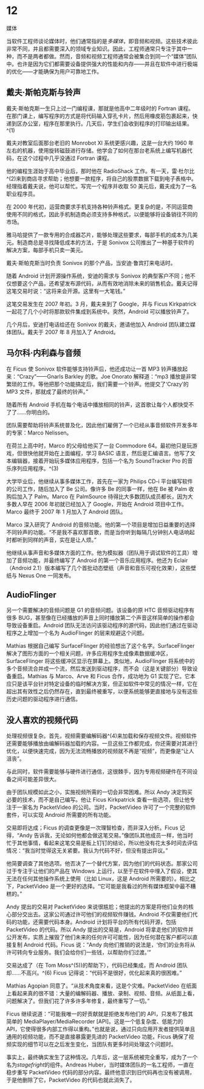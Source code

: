 # 12

媒体

当软件工程师谈论媒体时，他们通常指的是*多媒体*，即音频和视频。这些技术彼此非常不同，并且都需要深入的领域专业知识。因此，工程师通常只专注于其中一种，而不是两者都做。然而，音频和视频工程师通常会被集合到同一个“媒体”团队中。也许是因为它们都需要设备提供强大的性能和内存——并且在软件中进行极端的优化——才能确保为用户可靠地工作。

## 戴夫·斯帕克斯与铃声

戴夫·斯帕克斯一生只上过一门编程课，那就是他高中二年级时的 Fortran 课程。在那门课上，编写程序的方式是将代码输入穿孔卡片，然后用橡皮筋包裹起来，快递到区办公室，程序在那里执行。几天后，学生们会收到程序的打印输出结果。^(1)

戴夫对教室后面那台老旧的 Monrobot XI 系统更感兴趣，这是一台大约 1960 年左右的机器，使用旋转磁鼓进行存储。他学会了如何在那台老系统上编写机器代码，在这个过程中几乎没通过 Fortran 课程。

他的编程生涯始于高中毕业后，那时他在 RadioShack 工作。有一天，雷·杜尔比^(2)来到商店寻求帮助；他想要一款程序，将自己的股票数据下载到电子表格中。经理指着戴夫说，他可以帮忙。写完一个程序并收取 50 美元后，戴夫成为了一名职业程序员。

在 2000 年代初，运营商要求手机支持各种铃声格式。更复杂的是，不同运营商使用不同的格式，因此手机制造商必须支持多种格式，以便能够将设备销往不同的市场。

雅马哈提供了一款专用的合成器芯片，能够处理这些要求，每部手机的成本为几美元。制造商总是寻找降低成本的方法，于是 Sonivox 公司推出了一种基于软件的解决方案，每部手机只卖一美元。

戴夫·斯帕克斯当时负责 Sonivox 的那个产品，当安迪·鲁宾打来电话时。

随着 Android 计划开源操作系统，安迪的需求与 Sonivox 的典型客户不同；他不仅想要这个产品，还希望发布源代码，从而有效地消除未来的销售机会。戴夫记得这笔交易时说：“这将来会开源。这里有一大笔钱。”

这笔交易发生在 2007 年初。3 月，戴夫来到了 Google，并与 Ficus Kirkpatrick 一起花了几个小时将那款软件集成到系统中。突然，Android 可以播放铃声了。

几个月后，安迪打电话给还在 Sonivox 的戴夫，邀请他加入 Android 团队建立媒体团队。戴夫于 2007 年 8 月加入了 Android。

## 马尔科·内利森与音频

在 Ficus 使 Sonivox 软件能够支持铃声后，他还成功让一首 MP3 铃声播放起来：“Crazy”——Gnarls Barkley 的歌。Joe Onorato 解释道：“mp3 播放是非常繁琐的工作。等他把那个功能搞定后，我们需要一个铃声。他提交了‘Crazy’的 MP3 文件，那就成了最终的铃声。”

随着所有 Android 手机在每个电话中播放相同的铃声，这首歌让每个人都快受不了了……你明白的。

团队需要帮助将铃声系统普及化，因此他们雇佣了一个已经从事音频软件开发多年的专家：Marco Nelissen。

在荷兰上高中时，Marco 的父母给他买了一台 Commodore 64。最初他只是玩游戏，但很快他就开始在上面编程，学习 BASIC 语言，然后是汇编语言。他写了文本编辑器，接着开始玩多媒体应用程序，包括一个名为 SoundTracker Pro 的音乐序列应用程序。^(3)

大学毕业后，他继续从事多媒体工作，首先在一家为 Philips CD-i 平台编写软件的公司工作，随后加入了 Be 公司。像许多 Be 的同事一样，他在 Be 被 Palm 收购后加入了 Palm。Marco 在 PalmSource 待得比大多数团队成员都长，因为大多数人早在 2006 年初就已经加入了 Google，开始在 Android 项目中工作。Marco 最终于 2007 年 1 月加入了 Android 团队。

Marco 深入研究了 Android 的音频功能。他的第一个项目是增加日益重要的选择不同铃声的功能。“不是我不喜欢那首歌，而是当你听到每隔几分钟别人电话响起时都听到同样的声音，实在是让人烦。”

他继续从事声音和多媒体方面的工作。他为模拟器（团队用于调试软件的工具）增加了音频功能，并最终编写了 Android 的第一个音乐应用程序。他还为 Eclair（Android 2.1）版本编写了几个首批动态壁纸（声音和音乐可视化效果），这些壁纸与 Nexus One 一同发布。

## AudioFlinger

另一个需要解决的音频问题是 G1 的音频问题。该设备的原 HTC 音频驱动程序有很多 BUG，甚至像在已经播放的声音上同时播放第二个声音这样简单的操作都会导致设备重启。Android 团队无法访问该驱动程序的源代码，因此他们通过在驱动程序之上增加一个名为 AudioFlinger 的层来规避这个问题。

Mathias 根据自己编写 SurfaceFlinger 的经验想出了这个名字。SurfaceFlinger 解决了图形方面的一个相关问题，许多应用程序生成像素数据缓冲区，SurfaceFlinger 将这些缓冲区显示在屏幕上。类似地，AudioFlinger 将系统中的多个音频流合并成一个流，然后发送到驱动程序，而不会（这是关键部分）导致设备重启。Mathias 与 Marco、Arve 和 Ficus 合作，成功地为 G1 实现了它。它本应只是该平台针对特定设备的临时解决方案，但正如软件中常见的情况一样，它在超出其有效性之后仍然存在，直到最终被重写，以便系统能够更直接地与没有这些历史问题的驱动程序进行通信。

## 没人喜欢的视频代码

处理视频很复杂。首先，视频需要编解码器^(4)来加载和保存视频文件。视频软件还需要能够播放由编解码器加载的内容。一旦这些工作都完成，你还需要对其进行优化，以便快速完成，因为无法流畅播放的视频就不再是“视频”，而更像是“让人沮丧”。

与此同时，软件需要能够与硬件进行通信，这很棘手，因为专用视频硬件在不同设备之间可能差异很大。

由于团队规模如此之小，实施视频所需的一切会非常困难。所以 Andy 决定购买必要的技术，而不是自己编写。他让 Ficus Kirkpatrick 查看一些选项，但让他专注于一家名为 PacketVideo 的公司。当时，PacketVideo 许可了一个完整的软件套件，可以实现 Android 所需要的所有功能。

交易即将达成；Ficus 的调查更像是一次理智检查，而非深入分析。Ficus 记得，“Andy 告诉我，无论如何他都会做这笔交易。”像团队其他成员一样，他当时忙于其他事情，看起来这笔交易是板上钉钉的结论，所以他没有花太多时间去评估情况：“我当时觉得这无关紧要。我认为代码不好，但没有提出异议。”

他简要调查了其他选项。他否决了一个替代方案，因为他们的代码状态。那家公司过于专注于让他们的产品在 Windows 上运行，以至于在软件中埋入了假设，使其无法在任何其他操作系统上使用（比如 Linux，这是 Android 所需要的）。相比之下，PacketVideo 是一个更好的选择。“它可能是我看过的所有媒体框架中最不糟糕的。”

Andy 提出的交易对 PacketVideo 来说很尴尬；他提出的方案是将他们业务的核心部分交出去。这家公司通过许可他们的视频软件赚钱。Android 不仅需要他们代码的功能，还需要代码本身。Android 计划将平台的所有代码开源，包括 PacketVideo 的代码。所以 Andy 提出的交易是，Android 将拿走他们的软件并公开发布，实质上摧毁了他们未来的任何许可可能性，因为任何潜在客户都可以直接复制 Android 代码。Ficus 说：“Andy 向他们推销的说法是，‘你们的业务将从许可转向专业服务。我们会给你们一些钱，以帮助你们过渡。’”

交易达成了（在 Tom Moss^(5))的帮助下），代码已经集成，而 Android 团队却……不高兴。^(6) Ficus 记得说：“代码不是很好，优化起来真的很困难。”

Mathias Agopian 同意了。“从技术角度来看，这是个灾难。PacketVideo 在纸面上看起来真的很不错：大量的编解码器、播放、录制、视频、音频。从纸面上看，问题解决了。但我们花了许多许多年修复，最终重写了一切。”

Ficus 继续说道：“可能我唯一的好贡献就是拒绝发布他们的 API，只发布了极其简单的 MediaPlayer/MediaRecorder [API]。这是一个低复杂度、低能力的 API，它使得很多内部工作得以重构。”也就是说，通过只向应用开发者提供简单且通用的视频功能，而不是直接暴露更先进的 PacketVideo 功能，Ficus 确保了视频实现的细节可以在之后发生变化，当团队有更多时间处理这个问题时。

事实上，最终确实发生了这种情况。几年后，这一层系统被完全重写，成为了一个名为*stagefright*的组件。Andreas Huber，当时媒体团队的一名工程师，一直在稳步重写 PacketVideo 代码的部分内容。最终他意识到旧代码再也没有被调用，于是他删除了它，PacketVideo 的代码也就此消失了。
